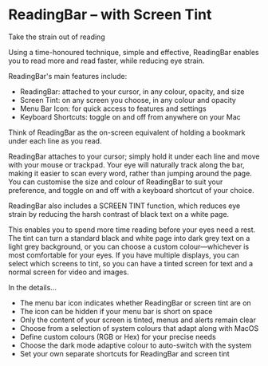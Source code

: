 # ReadingBar – with Screen Tint

Take the strain out of reading

Using a time-honoured technique, simple and effective, ReadingBar enables you to read more and read faster, while reducing eye strain.

ReadingBar's main features include:

- ReadingBar: attached to your cursor, in any colour, opacity, and size
- Screen Tint: on any screen you choose, in any colour and opacity
- Menu Bar Icon: for quick access to features and settings
- Keyboard Shortcuts: toggle on and off from anywhere on your Mac

Think of ReadingBar as the on-screen equivalent of holding a bookmark under each line as you read.

ReadingBar attaches to your cursor; simply hold it under each line and move with your mouse or trackpad. Your eye will naturally track along the bar, making it easier to scan every word, rather than jumping around the page. You can customise the size and colour of ReadingBar to suit your preference, and toggle on and off with a keyboard shortcut of your choice.

ReadingBar also includes a SCREEN TINT function, which reduces eye strain by reducing the harsh contrast of black text on a white page.

This enables you to spend more time reading before your eyes need a rest. The tint can turn a standard black and white page into dark grey text on a light grey background, or you can choose a custom colour—whichever is most comfortable for your eyes. If you have multiple displays, you can select which screens to tint, so you can have a tinted screen for text and a normal screen for video and images.

In the details...

- The menu bar icon indicates whether ReadingBar or screen tint are on
- The icon can be hidden if your menu bar is short on space
- Only the content of your screen is tinted, menus and alerts remain clear
- Choose from a selection of system colours that adapt along with MacOS
- Define custom colours (RGB or Hex) for your precise needs
- Choose the dark mode adaptive colour to auto-switch with the system
- Set your own separate shortcuts for ReadingBar and screen tint
